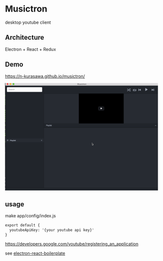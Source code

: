 # Musictron
desktop youtube client

## Architecture
Electron + React + Redux

## Demo
https://n-kurasawa.github.io/musictron/

![demo](https://github.com/n-kurasawa/musictron/blob/master/demo.gif)

## usage 
make app/config/index.js
```
export default {
  youtubeApiKey: '{your youtube api key}'
}
```
https://developers.google.com/youtube/registering_an_application

see [electron-react-boilerplate](https://github.com/chentsulin/electron-react-boilerplate)
